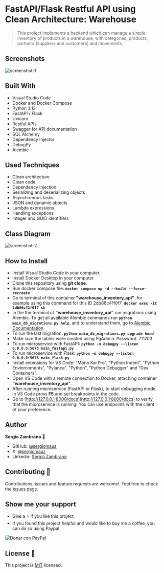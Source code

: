 # FastAPI/Flask Restful API using Clean Architecture: Warehouse

>This project implements a backend which can manage a simple Inventory of products in a warehouse, with categories, products, partners (suppliers and customers) and movements.

## Screenshots

![screenshot-1](https://i.imgur.com/ju1sXNt.png)

## Built With

- Visual Studio Code
- Docker and Docker Compose
- Python 3.13
- FastAPI / Flask
- Uvicorn
- Restful APIs
- Swagger for API documentation
- SQL Alchemy
- Dependency Injector
- DebugPy
- Alembic

## Used Techniques

- Clean architecture
- Clean code
- Dependency injection
- Serializing and deserializing objects
- Asynchronous tasks
- JSON and dynamic objects
- Lambda expressions
- Handling exceptions
- Integer and GUID identifiers

## Class Diagram

![screenshot-2](https://i.imgur.com/UAtHHVI.png)

## How to Install

- Install Visual Studio Code in your computer.
- Install Docker Desktop in your computer.
- Clone this repository using **git clone**.
- Run docker compose file: **``docker compose up -d --build --force-recreate``**
- Go to terminal of this container **"warehouse_inventory_api"**, for example using this command for this ID 2db86c41f0f7: **``docker exec -it 2db86c41f0f7 sh``**
- In the the terminal of **"warehouse_inventory_api"** run migrations using Alembic. To get all available Alembic commands run **``python main_db_migrations.py help``**, and to understand them, go to [Alembic Documentation](https://alembic.sqlalchemy.org/en/latest/).
- To run the last migration: **``python main_db_migrations.py upgrade head``**
- Make sure the tables were created using PgAdmin. Password: 711703
- To run microservice with FastAPI: **``python -m debugpy --listen 0.0.0.0:5678 main_fastapi.py``**
- To run microservice with Flask: **``python -m debugpy --listen 0.0.0.0:5678 main_flask.py``**
- Install extensions for VS Code: "Mono Kai Pro", "Python Indent", "Python Envinronments", "Pylance", "Python", "Python Debugger" and "Dev Containers".
- Open VS Code with a remote connection to Docker, attaching container **"warehouse_inventory_api"**.
- After running microservice (FastAPI or Flask), to start debugging mode, in VS Code press **F5** and set breakpoints in the code.
- Go to [http://127.0.0.1:8000/docs](http://127.0.0.1:8000/docs) to verify that the microservice is running. You can use endpoints with the client of your preference.

## Author

**Sergio Zambrano** 👤

- GitHub: [@sergiomauz](https://github.com/sergiomauz)
- X: [@sergiomauz](https://x.com/sergiomauz)
- Linkedin: [Sergio Zambrano](https://www.linkedin.com/in/sergiomauz/)

## Contributing 🤝

Contributions, issues and feature requests are welcome!. Feel free to check the [issues page](../../issues/).

## Show me your support

- Give a ⭐️ if you like this project.
- If you found this project helpful and would like to buy me a coffee, you can do so using Paypal:

[![Donar con PayPal](https://www.paypalobjects.com/en_US/i/btn/btn_donateCC_LG.gif)](https://www.paypal.com/donate?business=sergio.mauz88@gmail.com&currency_code=USD)

## License 📝

This project is [MIT](./LICENSE) licensed.
